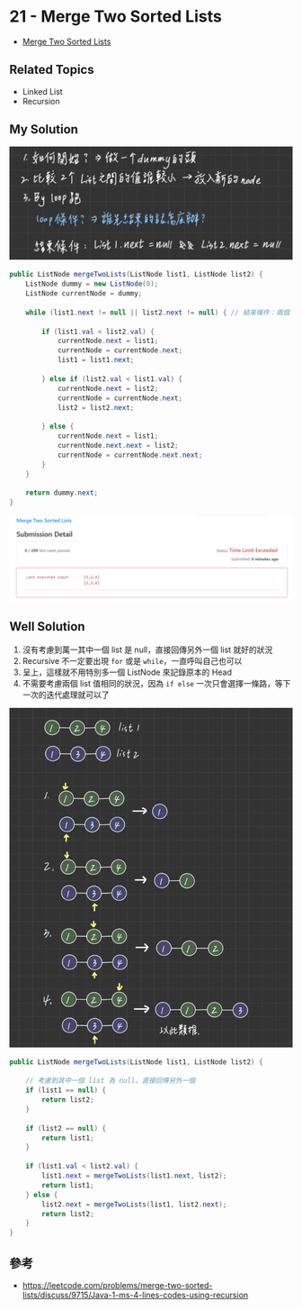 # 21 - Merge Two Sorted Lists

* [Merge Two Sorted Lists](https://leetcode.com/problems/merge-two-sorted-lists/)

## Related Topics
* Linked List
* Recursion

## My Solution
![](/images/LeetCode/21-1.png)

```java
public ListNode mergeTwoLists(ListNode list1, ListNode list2) {
    ListNode dummy = new ListNode(0);
    ListNode currentNode = dummy;

    while (list1.next != null || list2.next != null) { // 結束條件：兩個 list.next == null

        if (list1.val < list2.val) {
            currentNode.next = list1;
            currentNode = currentNode.next;
            list1 = list1.next;

        } else if (list2.val < list1.val) {
            currentNode.next = list2;
            currentNode = currentNode.next;
            list2 = list2.next;

        } else {
            currentNode.next = list1;
            currentNode.next.next = list2;
            currentNode = currentNode.next.next;
        }
    }
    
    return dummy.next;
}
```

![](/images/LeetCode/21-2.png)

## Well Solution
1. 沒有考慮到萬一其中一個 list 是 null，直接回傳另外一個 list 就好的狀況
2. Recursive 不一定要出現 `for` 或是 `while`，一直呼叫自己也可以
3. 呈上，這樣就不用特別多一個 ListNode 來記錄原本的 Head
4. 不需要考慮兩個 list 值相同的狀況，因為 `if else` 一次只會選擇一條路，等下一次的迭代處理就可以了

![](/images/LeetCode/21-3.png)

```java
public ListNode mergeTwoLists(ListNode list1, ListNode list2) {

    // 考慮到其中一個 list 為 null，直接回傳另外一個
    if (list1 == null) {
        return list2;
    }

    if (list2 == null) {
        return list1;
    }

    if (list1.val < list2.val) {
        list1.next = mergeTwoLists(list1.next, list2);
        return list1;
    } else {
        list2.next = mergeTwoLists(list1, list2.next);
        return list2;
    }
}
```

## 參考
* https://leetcode.com/problems/merge-two-sorted-lists/discuss/9715/Java-1-ms-4-lines-codes-using-recursion